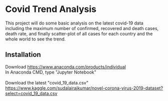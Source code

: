 # Covid Trend Analysis

This project will do some basic analysis on the latest covid-19 data including the maximum number of confirmed, recovered and death cases, death rate, and finally scatter-plot of all cases for each country and the whole world to see the trend.

## Installation
Download https://www.anaconda.com/products/individual   
In Anaconda CMD, type "Jupyter Notebook"    
<br>Download the latest "covid_19_data.csv"
https://www.kaggle.com/sudalairajkumar/novel-corona-virus-2019-dataset?select=covid_19_data.csv





